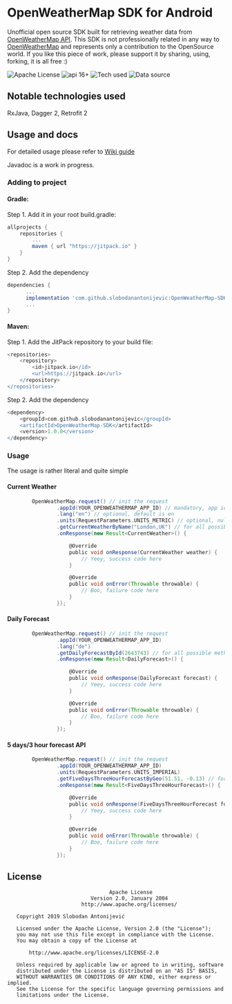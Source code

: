 # OpenWeatherMap SDK for Android
Unofficial open source SDK built for retrieving weather data from [OpenWeatherMap API](https://openweathermap.org/api).
This SDK is not professionally related in any way to [OpenWeatherMap](https://openweathermap.org/) and represents only a contribution to the OpenSource world. If you like this piece of work, please support it by sharing, using, forking, it is all free :)

![Apache License](https://img.shields.io/badge/license-Apache--2.0-blue.svg) ![api 16+](https://img.shields.io/badge/Android%20API-16%2B-green.svg) ![Tech used](https://img.shields.io/badge/tech-RxJava%20%7C%20Retrofit2%20%7C%20Dagger2-red.svg) ![Data source](https://img.shields.io/badge/Weather%20API-www.OpenWeatherMap.org-orange.svg)

## Notable technologies used
RxJava, Dagger 2, Retrofit 2

## Usage and docs
For detailed usage please refer to [Wiki guide](https://github.com/slobodanantonijevic/OpenWeatherMap-SDK/wiki)

Javadoc is a work in progress.

### Adding to project
#### Gradle: ####
Step 1. Add it in your root build.gradle:
```groovy
allprojects {
	repositories {
		...
		maven { url "https://jitpack.io" }
	}
}
```

Step 2. Add the dependency
```groovy
dependencies {
      ...
      implementation 'com.github.slobodanantonijevic:OpenWeatherMap-SDK:1.0.0'
      ...
}
```
#### Maven: ####
Step 1. Add the JitPack repository to your build file:
```groovy
<repositories>
    <repository>
        <id>jitpack.io</id>
        <url>https://jitpack.io</url>
    </repository>
</repositories>
```

Step 2. Add the dependency
```groovy
<dependency>
    <groupId>com.github.slobodanantonijevic</groupId>
    <artifactId>OpenWeatherMap-SDK</artifactId>
    <version>1.0.0</version>
</dependency>
```

### Usage
The usage is rather literal and quite simple

#### Current Weather
```groovy
        OpenWeatherMap.request() // init the request
                .appId(YOUR_OPENWEATHERMAP_APP_ID) // mandatory, app id from OpenWeatherMap
                .lang("en") // optional, default is en
                .units(RequestParameters.UNITS_METRIC) // optional, null or omit for Kelvin, UNITS_METRIC = Celsius, UNITS_IMPERIAL = Fahrenheit
                .getCurrentWeatherByName("London,UK") // for all possible methods see the wiki docs
                .onResponse(new Result<CurrentWeather>() {

                    @Override
                    public void onResponse(CurrentWeather weather) {
                        // Yeey, success code here
                    }

                    @Override
                    public void onError(Throwable throwable) {
                        // Boo, failure code here
                    }
                });
```
#### Daily Forecast
```groovy
        OpenWeatherMap.request() // init the request
                .appId(YOUR_OPENWEATHERMAP_APP_ID)
                .lang("de") 
                .getDailyForecastById(2643743) // for all possible methods see the wiki docs
                .onResponse(new Result<DailyForecast>() {

                    @Override
                    public void onResponse(DailyForecast forecast) {
                        // Yeey, success code here
                    }

                    @Override
                    public void onError(Throwable throwable) {
                        // Boo, failure code here
                    }
                });
```
#### 5 days/3 hour forecast API
```groovy
        OpenWeatherMap.request() // init the request
                .appId(YOUR_OPENWEATHERMAP_APP_ID)
                .units(RequestParameters.UNITS_IMPERIAL)
                .getFiveDaysThreeHourForecastByGeo(51.51, -0.13) // for all possible methods see the wiki docs
                .onResponse(new Result<FiveDaysThreeHourForecast>() {

                    @Override
                    public void onResponse(FiveDaysThreeHourForecast forecast) {
                        // Yeey, success code here
                    }

                    @Override
                    public void onError(Throwable throwable) {
                        // Boo, failure code here
                    }
                });
```

## License
```
                                 Apache License
                           Version 2.0, January 2004
                        http://www.apache.org/licenses/

   Copyright 2019 Slobodan Antonijević

   Licensed under the Apache License, Version 2.0 (the "License");
   you may not use this file except in compliance with the License.
   You may obtain a copy of the License at

       http://www.apache.org/licenses/LICENSE-2.0

   Unless required by applicable law or agreed to in writing, software
   distributed under the License is distributed on an "AS IS" BASIS,
   WITHOUT WARRANTIES OR CONDITIONS OF ANY KIND, either express or implied.
   See the License for the specific language governing permissions and
   limitations under the License.
```
